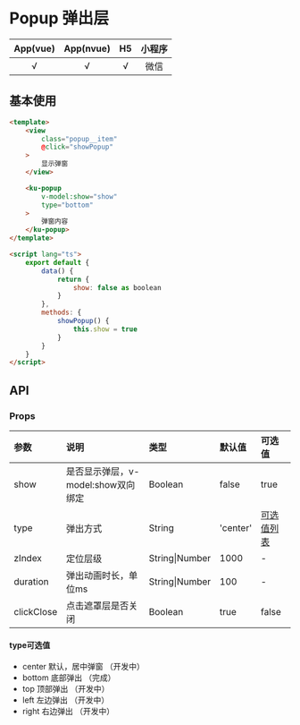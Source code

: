 # Popup 弹出层
| App(vue) | App(nvue) | H5 | 小程序 |
|:-------:|:---------:|:---------:|:---------:|
| √   | √   | √   | 微信 |

## 基本使用
```html
<template>
	<view 
		class="popup__item" 
		@click="showPopup"
	>
		显示弹窗
	</view>

	<ku-popup 
		v-model:show="show"
		type="bottom"
	>
		弹窗内容
	</ku-popup>
</template>

<script lang="ts">
	export default {
		data() {
			return {
				show: false as boolean
			}
		},
		methods: {
			showPopup() {
				this.show = true
			}
		}
	}
</script>
```

## API
### Props
|参数|说明|类型|默认值|可选值|
|:------|:------|:------|:------|:------|
| show | 是否显示弹层，v-model:show双向绑定 | Boolean | false | true |
| type | 弹出方式 | String | 'center' | [可选值列表](#type可选值) |
| zIndex | 定位层级 | String\|Number | 1000 | - |
| duration | 弹出动画时长，单位ms | String\|Number | 100 | - |
| clickClose | 点击遮罩层是否关闭 | Boolean | true | false |

#### type可选值
- center 默认，居中弹窗 （开发中）
- bottom 底部弹出 （完成）
- top 顶部弹出	（开发中）
- left 左边弹出	（开发中）
- right 右边弹出	（开发中）